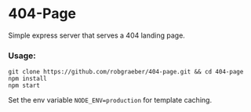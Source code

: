 # 404-Page
Simple express server that serves a 404 landing page.

### Usage:

```
git clone https://github.com/robgraeber/404-page.git && cd 404-page 
npm install
npm start
```

Set the env variable `NODE_ENV=production` for template caching.
